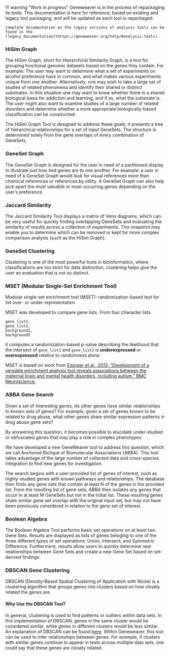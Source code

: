 
!!! warning "Work in progress"
    Geneweaver is in the process of repackaging its tools. This documentation is
    here for reference, based on existing and legacy tool packaging, and will be updated
    as each tool is repackaged.

    Complete documentation on the legacy versions of analysis tools can be found in the
    [legacy documentation](https://geneweaver.org/help/#analysis-tools).

### HiSim Graph
The HiSim Graph, short for Hierarchical Similarity Graph, is a tool for grouping 
functional genomic datasets based on the genes they contain. For example: The user may 
want to determine what a set of experiments on alcohol preference have in common, and 
what makes various experiments unique from one another. Alternatively, one may wish to 
take a large set of studies of related phenomena and identify their shared or distinct 
substrates. In this situation one may want to know whether there is a shared biological 
basis for addiction and learning, and if so, what the substrate is. The user might also 
want to examine studies of a large number of related disorders and determine whether a 
more appropriate biologically-based classification can be constructed.

The HiSim Graph Tool is designed to address these goals; it presents a tree of 
hierarchical relationships for a set of input GeneSets. The structure is determined 
solely from the gene overlaps of every combination of GeneSets.

### GeneSet Graph
The GeneSet Graph is designed for the user in need of a partitioned display to 
illustrate just how tied genes are to one another. For example: a user in need of a 
GeneSet Graph would look for visual references more than chemical references or 
references by utility. A GeneSet Graph can also help pick apart the most valuable or 
most occurring genes depending on the user’s preference.

### Jaccard Similarity
The Jaccard Similarity Tool displays a matrix of Venn diagrams, which can be very useful
for quickly finding overlapping GeneSets and evaluating the similarity of results across
a collection of experiments. This snapshot may enable you to determine which can be 
removed or kept for more complex comparison analysis (such as the HiSim Graph).

### GeneSet Clustering
Clustering is one of the most powerful tools in bioinformatics, where classifications 
are too strict for data distinction, clustering helps give the user an evaluation that 
is not so distinct.

### MSET (Modular Single-Set Enrichment Tool)
Modular single-set enrichment tool (MSET): randomization-based test for list over- or 
under-representation

MSET was developed to compare gene lists. 
From four character lists 
```
gene_list1, 
gene_list2, 
background1, 
background2
``` 
it computes a randomization-based p-value describing the likelihood that the intersect 
of `gene_list1` and `gene_list2` is **underexpressed** or **overexpressed** relative to
randomness alone.

MSET is based on work from [Eisinger et al., 2013, “Development of a versatile enrichment analysis tool reveals associations between the maternal brain and mental health disorders, including autism.” BMC Neuroscience.](https://www.ncbi.nlm.nih.gov/pmc/articles/PMC3840590/)

### ABBA Gene Search
Given a set of interesting genes, do other genes have similar relationships to known 
sets of genes? For example, given a set of genes known to be related to drug abuse, 
what other genes share similar expression patterns in drug abuse gene sets? 

By answering this question, it becomes possible to elucidate under-studied or obfuscated
genes that may play a role in complex phenotypes.

We have developed a new GeneWeaver tool to address this question, which we call 
Anchored Biclique of Biomolecular Associations (ABBA). 
This tool takes advantage of the large number of collected data and cross-species 
integration to find new genes for investigation.

The search begins with a user-provided list of genes of interest, such as highly-studied
genes with known pathways and relationships. The database then finds any gene sets that 
contain at least N of the genes in the provided list. From the resulting list of gene 
sets, ABBA then isolates any genes that occur in at least M GeneSets but not in the 
initial list. These resulting genes share similar gene set overlap with the original 
input set, but may not have been previously considered in relation to the gene set of 
interest.

### Boolean Algebra
The Boolean Algebra Tool performs basic set operations on at least two Gene Sets. 
Results are displayed as lists of genes beloging to one of the three different types of 
set operations: Union, Intersect, and Symmetric Difference. Furthermore, results allow 
users to quickly determine new relationships between Gene Sets and create a new Gene Set
based on set-derived findings.

### DBSCAN Gene Clustering
DBSCAN (Density-Based Spatial Clustering of Application with Noise) is a clustering 
algorithm that groups genes into clusters based on how closely related the genes are.

#### Why Use the DBSCAN Tool?
In general, clustering is used to find patterns or outliers within data sets. In this 
implementation of DBSCAN, genes in the same cluster would be considered similar, while 
genes in different clusters would be less similar. An explanation of DBSCAN can be found
[here](https://en.wikipedia.org/wiki/DBSCAN). Within Geneweaver, this tool can be used 
to infer relationships between genes. For example, if clusters with similar genes 
continue to appear in tests across multiple data sets, one could say that these genes 
are closely related.
